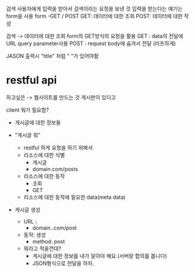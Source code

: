 검색
사용자에게 입력을 받아서 검색이라는 요청을 보낸 것
입력을 받는다는 얘기는form을 사용
form -GET / POST
GET: 데이터에 대한 조회
POST: 데이터에 대한 작성

검색 -> 데이터에 대한 조회
form의 GET방식의 요청을 활용
GET : data의 전달에 URL query parameter사용
POST : request body에 숨겨서 전달 (러프하게)


JASON 출력시 "title"  처럼 " "가 있어야함


# restful api
하고싶은 -> 웹사이트를 만드는 것
게시판이 있다고

client 뭐가 필요함?
+ 게시글에 대한 정보들
+ "게시글 줘"
	+ restful 하게 요청을 하기 위해서
	+ 리소스에 대한 식별
		+ 게시글
		+ domain.com/posts
	+ 리소스에 대한 동작
		+ 조회
		+ GET
	+ 리소스에 대한 동작에 필요한 data(meta data)

+ 게시글 생성
	+ URL : 
		+ domain..com/post
	+ 동작: 생성
		+ method: post
	+ 뭐라고 적을껀데?
		+ 게시글에 대한 정보를 내가 알아야 해요.(서버랑 합의를 봅니다)
		+ JSON형식으로 전달을 하자.